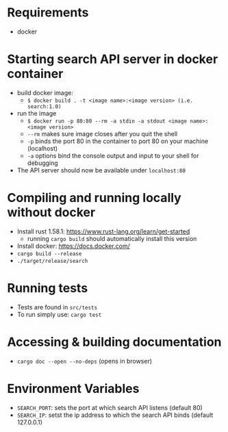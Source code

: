 # Requirements
- docker

# Starting search API server in docker container
- build docker image:
    - `$ docker build . -t <image name>:<image version> (i.e. search:1.0)`
- run the image
    - `$ docker run -p 80:80 --rm -a stdin -a stdout <image name>:<image version>`
    - `--rm` makes sure image closes after you quit the shell
    - `-p` binds the port 80 in the container to port 80 on your machine (localhost)
    - `-a` options bind the console output and input to your shell for debugging
- The API server should now be available under `localhost:80`

# Compiling and running locally without docker
- Install rust 1.58.1: https://www.rust-lang.org/learn/get-started
    - running `cargo build` should automatically install this version
- Install docker: https://docs.docker.com/
- `cargo build --release`
- `./target/release/search`

# Running tests
- Tests are found in `src/tests`
- To run simply use: `cargo test`

# Accessing & building documentation
- `cargo doc --open --no-deps` (opens in browser)

# Environment Variables
- `SEARCH_PORT`: sets the port at which search API listens (default 80)
- `SEARCH_IP`: setst the ip address to which the search API binds (default 127.0.0.1) 
